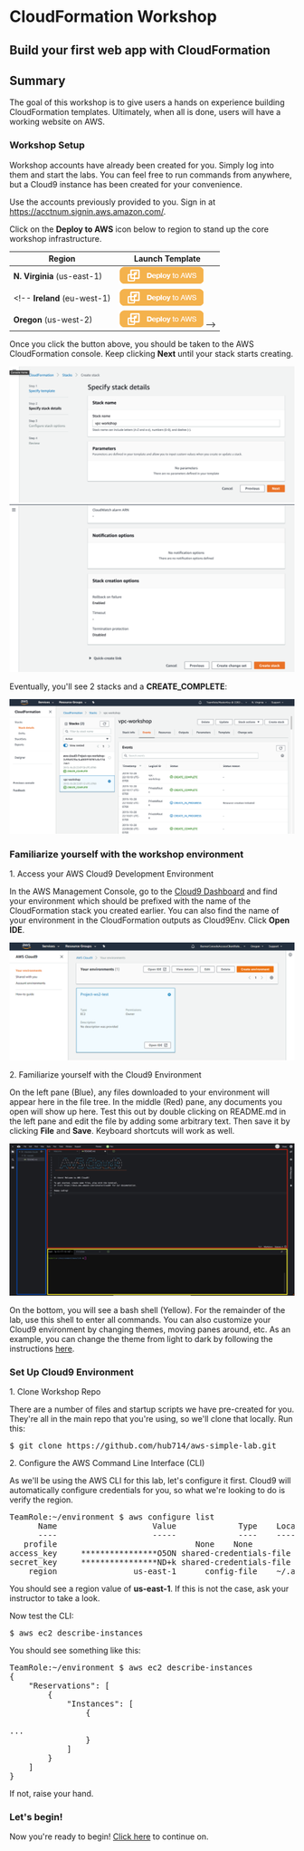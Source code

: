 # CloudFormation Workshop
## Build your first web app with CloudFormation

## Summary
The goal of this workshop is to give users a hands on experience building CloudFormation templates. Ultimately, when all is done, users will have a working website on AWS. 

### Workshop Setup

Workshop accounts have already been created for you. Simply log into them and start the labs. You can feel free to run commands from anywhere, but a Cloud9 instance has been created for your convenience.

Use the accounts previously provided to you. Sign in at https://acctnum.signin.aws.amazon.com/.

Click on the **Deploy to AWS** icon below to region to stand up the core workshop infrastructure.

Region | Launch Template
------------ | -------------  
**N. Virginia** (us-east-1) | [![Launch Stack into Oregon with CloudFormation](images/deploy-to-aws.png)](https://console.aws.amazon.com/cloudformation/home?region=us-east-1#/stacks/new?stackName=aws-simple-lab&templateURL=https://s3-us-west-2.amazonaws.com/immersionday.hubertcheung.com/aws-simple-lab-createvpc.yml)  
<!-- **Ireland** (eu-west-1) | [![Launch Stack into Ireland with CloudFormation](images/deploy-to-aws.png)](https://console.aws.amazon.com/cloudformation/home?region=eu-west-1#/stacks/new?stackName=cfn-workshop&templateURL=https://s3-us-west-2.amazonaws.com/immersionday.hubertcheung.com/createVPC.yml)  
**Oregon** (us-west-2) | [![Launch Stack into Oregon with CloudFormation](images/deploy-to-aws.png)](https://console.aws.amazon.com/cloudformation/home?region=us-west-2#/stacks/new?stackName=cfn-workshop&templateURL=https://s3-us-west-2.amazonaws.com/immersionday.hubertcheung.com/createVPC.yml)  -->

Once you click the button above, you should be taken to the AWS CloudFormation console. Keep clicking **Next** until your stack starts creating.

![CFN 1](images/cfn-1.png)
![CFN final](images/cfn-5.png)

Eventually, you'll see 2 stacks and a **CREATE_COMPLETE**:

![CFN COMPLETE](images/cfn-complete.png)



### Familiarize yourself with the workshop environment

1\. Access your AWS Cloud9 Development Environment

In the AWS Management Console, go to the [Cloud9 Dashboard](https://console.aws.amazon.com/cloud9/home) and find your environment which should be prefixed with the name of the CloudFormation stack you created earlier. You can also find the name of your environment in the CloudFormation outputs as Cloud9Env. Click **Open IDE**.

![Cloud9 Env](images/cloud9.png)

2\. Familiarize yourself with the Cloud9 Environment

On the left pane (Blue), any files downloaded to your environment will appear here in the file tree. In the middle (Red) pane, any documents you open will show up here. Test this out by double clicking on README.md in the left pane and edit the file by adding some arbitrary text. Then save it by clicking **File** and **Save**. Keyboard shortcuts will work as well.

![Cloud9 Editing](images/cloud9-environment.png)

On the bottom, you will see a bash shell (Yellow). For the remainder of the lab, use this shell to enter all commands.  You can also customize your Cloud9 environment by changing themes, moving panes around, etc. As an example, you can change the theme from light to dark by following the instructions [here](https://docs.aws.amazon.com/cloud9/latest/user-guide/settings-theme.html).

### Set Up Cloud9 Environment

1\. Clone Workshop Repo

There are a number of files and startup scripts we have pre-created for you. They're all in the main repo that you're using, so we'll clone that locally. Run this:

<pre>
$ git clone https://github.com/hub714/aws-simple-lab.git
</pre>

2\. Configure the AWS Command Line Interface (CLI)

As we'll be using the AWS CLI for this lab, let's configure it first. Cloud9 will automatically configure credentials for you, so what we're looking to do is verify the region.

<pre>
TeamRole:~/environment $ aws configure list
      Name                    Value             Type    Location
      ----                    -----             ----    --------
   profile                <not set>             None    None
access_key     ****************O5ON shared-credentials-file    
secret_key     ****************ND+k shared-credentials-file    
    region                us-east-1      config-file    ~/.aws/config
</pre>

You should see a region value of **us-east-1**. If this is not the case, ask your instructor to take a look.

Now test the CLI:

<pre>
$ aws ec2 describe-instances
</pre>

You should see something like this:

<pre>
TeamRole:~/environment $ aws ec2 describe-instances
{
    "Reservations": [
        {
            "Instances": [
                {
                    
...
                }
            ]
        }
    ]   
}
</pre>

If not, raise your hand.

### Let's begin!

Now you're ready to begin! [Click here](0-launch-ec2) to continue on.
